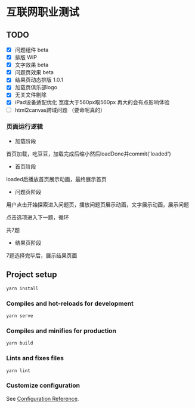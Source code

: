 # 互联网职业测试

## TODO

- [x] 问题组件 beta
- [x] 排版 WIP
- [x] 文字效果 beta
- [x] 问题页效果 beta
- [x] 结果页动态排版 1.0.1
- [x] 加载页俱乐部logo
- [x] 无关文件剔除
- [x] iPad设备适配优化 宽度大于560px取560px 再大的会有点影响体验
- [ ] html2canvas跨域问题 （要命呢真的）

### 页面运行逻辑

* 加载阶段

首页加载，吃豆豆，加载完成后缩小然后loadDone并commit('loaded')

* 首页阶段

loaded后播放首页展示动画，最终展示首页

* 问题页阶段

用户点击开始探索进入问题页，播放问题页展示动画，文字展示动画，展示问题

点击选项进入下一题，循环

共7题

* 结果页阶段

7题选择完毕后，展示结果页面


## Project setup
```
yarn install
```

### Compiles and hot-reloads for development
```
yarn serve
```

### Compiles and minifies for production
```
yarn build
```

### Lints and fixes files
```
yarn lint
```

### Customize configuration
See [Configuration Reference](https://cli.vuejs.org/config/).
